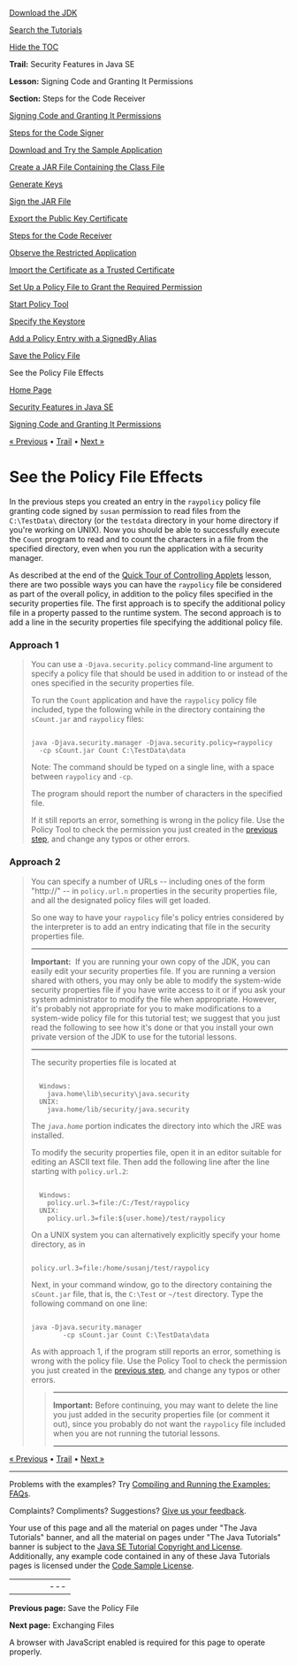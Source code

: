 [Download
the JDK](http://java.sun.com/javase/6/download.jsp)
  
[Search the
Tutorials](../../search.html)
  
[Hide the TOC](javascript:toggleLeft())

**Trail:** Security Features in Java SE
  
**Lesson:** Signing Code and Granting It Permissions
  
**Section:** Steps for the Code Receiver

[Signing Code and Granting It Permissions](index.html)

[Steps for the Code Signer](signer.html)

[Download and Try the Sample Application](step1.html)

[Create a JAR File Containing the Class File](step2.html)

[Generate Keys](step3.html)

[Sign the JAR File](step4.html)

[Export the Public Key Certificate](step5.html)

[Steps for the Code Receiver](receiver.html)

[Observe the Restricted Application](rstep1.html)

[Import the Certificate as a Trusted Certificate](rstep2.html)

[Set Up a Policy File to Grant the Required Permission](rstep3.html)

[Start Policy Tool](wstep1.html)

[Specify the Keystore](wstep2.html)

[Add a Policy Entry with a SignedBy Alias](wstep3.html)

[Save the Policy File](wstep4.html)

See the Policy File Effects

[Home Page](../../index.html)
>
[Security Features in Java SE](../index.html)
>
[Signing Code and Granting It Permissions](index.html)

[« Previous](wstep4.html) • [Trail](../TOC.html) • [Next »](../toolfilex/index.html)

# See the Policy File Effects

In the previous steps you created an entry in the `raypolicy`
policy file granting code
signed by `susan` permission to read files from the
`C:\TestData\` directory (or
the `testdata` directory in your home directory if
you're working on UNIX).
Now you should be able to successfully
execute the `Count` program to read and to
count the characters in a file from the specified directory, even when
you run the application with a security manager.

As described at the end of the
[Quick Tour of Controlling Applets](../tour1/index.html)
lesson, there are two possible ways you can have the
`raypolicy` file be considered as part of the overall policy,
in addition to the policy files specified in the security properties file.
The first approach is to specify the additional policy file
in a property passed to the runtime system.
The second approach is to add a line in the security properties
file specifying the additional policy file.

### Approach 1

> You can use a `-Djava.security.policy` command-line
> argument to specify a policy file that should be used in addition to or
> instead of the ones specified in the security properties file.
>
> To run the `Count` application and have the
> `raypolicy` policy file included, type the
> following while in the directory containing the
> `sCount.jar` and `raypolicy` files:
>
> ```
>
> java -Djava.security.manager -Djava.security.policy=raypolicy
>   -cp sCount.jar Count C:\TestData\data
>
> ```
>
> Note: The command should be typed on a single line, with a space
> between `raypolicy` and `-cp`.
>
> The program should report the number of characters in the specified
> file.
>
> If it still reports an error, something is wrong in the policy file.
> Use the Policy Tool to check the permission you just created in the
> [previous step](rstep3.html), and change any
> typos or other errors.

### Approach 2

> You can specify a number of URLs -- including ones of the form "http://" --
> in `policy.url.n` properties in the security properties file, and
> all the designated policy files will get loaded.
>
> So one way to have your `raypolicy` file's policy entries considered by the
> interpreter is to add an entry indicating that file in the security properties file.
>
> ---
>
> **Important:**  If you are running your own copy of the JDK,
> you can easily edit your
> security properties file. If you are running a version shared
> with others, you may only be able to modify the system-wide
> security properties file if you have write access to it or if you ask your
> system administrator to modify the file when appropriate. However,
> it's probably not appropriate for you to make modifications to a system-wide policy file
> for this tutorial test; we suggest that you just read the following to see how it's done
> or that you install your own private version of the JDK to use for the tutorial
> lessons.
>
> ---
>
> The security properties file is located at
>
> ```
>
>   Windows:
>     java.home\lib\security\java.security 
>   UNIX:
>     java.home/lib/security/java.security
>
> ```
>
> The *`java.home`* portion indicates the directory into which
> the JRE was installed.
>
> To modify the security properties file, open it in an editor suitable for editing an
> ASCII text file. Then add the following line after the line starting with
> `policy.url.2`:
>
> ```
>
>   Windows:
>     policy.url.3=file:/C:/Test/raypolicy
>   UNIX:
>     policy.url.3=file:${user.home}/test/raypolicy
>
> ```
>
> On a UNIX system you can alternatively explicitly specify your home directory, as in
>
> ```
>
> policy.url.3=file:/home/susanj/test/raypolicy
>
> ```
>
> Next, in your command window, go to the directory containing the
> `sCount.jar` file, that is, the `C:\Test`
> or `~/test` directory.
> Type the following command on one line:
>
> ```
>
> java -Djava.security.manager
>         -cp sCount.jar Count C:\TestData\data
>
> ```
>
> As with approach 1, if the program still reports an error,
> something is wrong with the policy file.
> Use the Policy Tool to check the permission you just created in the
> [previous step](rstep3.html), and change any
> typos or other errors.
> > ---
> >
> > **Important:** Before continuing, you may want to delete the line you just
> > added in the security properties file (or comment it out), since you probably
> > do not want the `raypolicy` file included when you are not running
> > the tutorial lessons.
> >
> > ---

[« Previous](wstep4.html)
•
[Trail](../TOC.html)
•
[Next »](../toolfilex/index.html)

---

Problems with the examples? Try [Compiling and Running
the Examples: FAQs](../../information/run-examples.html).
  
Complaints? Compliments? Suggestions? [Give
us your feedback](http://download.oracle.com/javase/feedback.html).

Your use of this page and all the material on pages under "The Java Tutorials" banner,
and all the material on pages under "The Java Tutorials" banner is subject to the [Java SE Tutorial Copyright
and License](../../information/license.html).
Additionally, any example code contained in any of these Java
Tutorials pages is licensed under the
[Code
Sample License](http://developers.sun.com/license/berkeley_license.html).

|  |  |  |  |  |
| --- | --- | --- | --- | --- |
| |  |  | | --- | --- | | duke image | Oracle logo | | [About Oracle](http://www.oracle.com/us/corporate/index.html) | [Oracle Technology Network](http://www.oracle.com/technology/index.html) | [Terms of Service](https://www.samplecode.oracle.com/servlets/CompulsoryClickThrough?type=TermsOfService) | Copyright © 1995, 2011 Oracle and/or its affiliates. All rights reserved. |

**Previous page:** Save the Policy File
  
**Next page:** Exchanging Files




A browser with JavaScript enabled is required for this page to operate properly.
